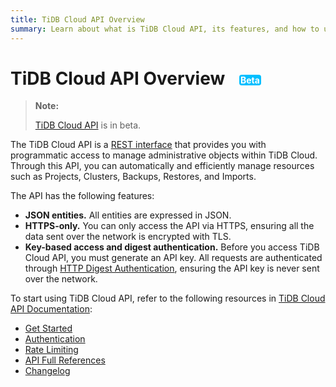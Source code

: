 ```yaml
---
title: TiDB Cloud API Overview 
summary: Learn about what is TiDB Cloud API, its features, and how to use API to manage your TiDB Cloud clusters.
---
```


# TiDB Cloud API Overview <span style="color: #fff; background-color: #00bfff; border-radius: 4px; font-size: 0.5em; vertical-align: middle; margin-left: 16px; padding: 0 2px;">Beta</span>

> **Note:**
>
> [TiDB Cloud API](https://docs.pingcap.com/tidbcloud/api/v1beta) is in beta.

The TiDB Cloud API is a [REST interface](https://en.wikipedia.org/wiki/Representational_state_transfer) that provides you with programmatic access to manage administrative objects within TiDB Cloud. Through this API, you can automatically and efficiently manage resources such as Projects, Clusters, Backups, Restores, and Imports.

The API has the following features:

- **JSON entities.** All entities are expressed in JSON.
- **HTTPS-only.** You can only access the API via HTTPS, ensuring all the data sent over the network is encrypted with TLS.
- **Key-based access and digest authentication.** Before you access TiDB Cloud API, you must generate an API key. All requests are authenticated through [HTTP Digest Authentication](https://en.wikipedia.org/wiki/Digest_access_authentication), ensuring the API key is never sent over the network.

To start using TiDB Cloud API, refer to the following resources in [TiDB Cloud API Documentation](https://docs.pingcap.com/tidbcloud/api/v1beta):

- [Get Started](https://docs.pingcap.com/tidbcloud/api/v1beta#section/Get-Started)
- [Authentication](https://docs.pingcap.com/tidbcloud/api/v1beta#section/Authentication)
- [Rate Limiting](https://docs.pingcap.com/tidbcloud/api/v1beta#section/Rate-Limiting)
- [API Full References](https://docs.pingcap.com/tidbcloud/api/v1beta#tag/Project)
- [Changelog](https://docs.pingcap.com/tidbcloud/api/v1beta#section/API-Changelog)
